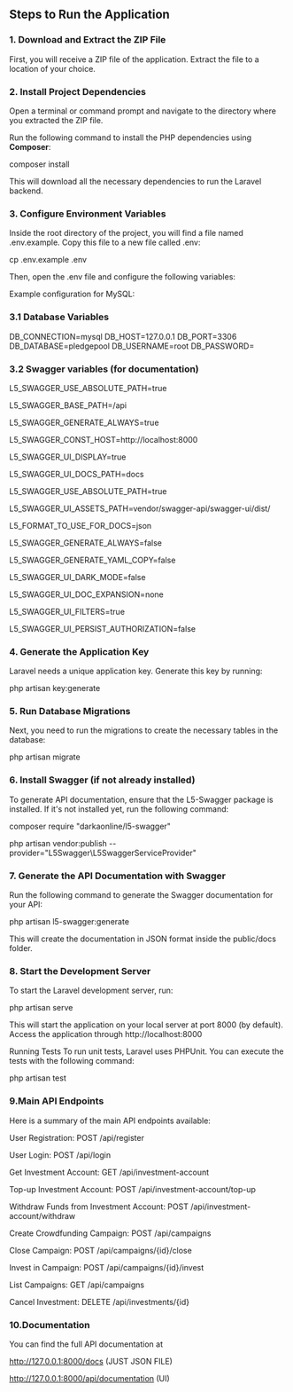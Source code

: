 
## Steps to Run the Application

### 1. **Download and Extract the ZIP File**

First, you will receive a ZIP file of the application. Extract the file to a location of your choice.



### 2. **Install Project Dependencies**

Open a terminal or command prompt and navigate to the directory where you extracted the ZIP file.

Run the following command to install the PHP dependencies using **Composer**:


composer install


This will download all the necessary dependencies to run the Laravel backend.


### 3. Configure Environment Variables

Inside the root directory of the project, you will find a file named .env.example. Copy this file to a new file called .env:



cp .env.example .env



Then, open the .env file and configure the following variables:


Example configuration for MySQL:


### 3.1 Database Variables

DB_CONNECTION=mysql
DB_HOST=127.0.0.1
DB_PORT=3306
DB_DATABASE=pledgepool
DB_USERNAME=root
DB_PASSWORD=


### 3.2 Swagger variables (for documentation)

L5_SWAGGER_USE_ABSOLUTE_PATH=true

L5_SWAGGER_BASE_PATH=/api

L5_SWAGGER_GENERATE_ALWAYS=true

L5_SWAGGER_CONST_HOST=http://localhost:8000  


L5_SWAGGER_UI_DISPLAY=true


L5_SWAGGER_UI_DOCS_PATH=docs


L5_SWAGGER_USE_ABSOLUTE_PATH=true


L5_SWAGGER_UI_ASSETS_PATH=vendor/swagger-api/swagger-ui/dist/


L5_FORMAT_TO_USE_FOR_DOCS=json


L5_SWAGGER_GENERATE_ALWAYS=false


L5_SWAGGER_GENERATE_YAML_COPY=false


L5_SWAGGER_UI_DARK_MODE=false


L5_SWAGGER_UI_DOC_EXPANSION=none


L5_SWAGGER_UI_FILTERS=true


L5_SWAGGER_UI_PERSIST_AUTHORIZATION=false






### 4. Generate the Application Key


Laravel needs a unique application key. Generate this key by running:

php artisan key:generate



### 5. Run Database Migrations

Next, you need to run the migrations to create the necessary tables in the database:

php artisan migrate


 ### 6. Install Swagger (if not already installed)
To generate API documentation, ensure that the L5-Swagger package is installed. If it's not installed yet, run the following command:


composer require "darkaonline/l5-swagger"






php artisan vendor:publish --provider="L5Swagger\L5SwaggerServiceProvider"




 ### 7. Generate the API Documentation with Swagger


Run the following command to generate the Swagger documentation for your API:


php artisan l5-swagger:generate


This will create the documentation in JSON format inside the public/docs folder.



 ### 8. Start the Development Server

To start the Laravel development server, run:


php artisan serve


This will start the application on your local server at port 8000 (by default). Access the application through http://localhost:8000


Running Tests
To run unit tests, Laravel uses PHPUnit. You can execute the tests with the following command:


php artisan test



### 9.Main API Endpoints


Here is a summary of the main API endpoints available:

User Registration: POST /api/register

User Login: POST /api/login

Get Investment Account: GET /api/investment-account

Top-up Investment Account: POST /api/investment-account/top-up

Withdraw Funds from Investment Account: POST /api/investment-account/withdraw

Create Crowdfunding Campaign: POST /api/campaigns

Close Campaign: POST /api/campaigns/{id}/close

Invest in Campaign: POST /api/campaigns/{id}/invest

List Campaigns: GET /api/campaigns

Cancel Investment: DELETE /api/investments/{id}



### 10.Documentation

You can find the full API documentation at 

http://127.0.0.1:8000/docs  (JUST JSON FILE)

http://127.0.0.1:8000/api/documentation   (UI)


